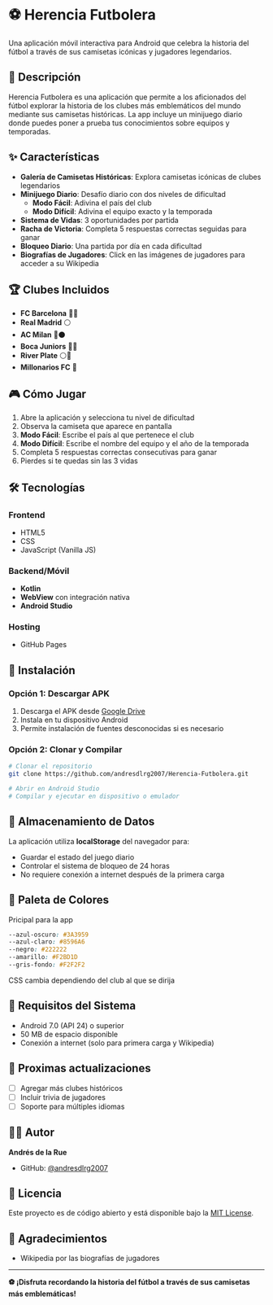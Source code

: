 # ⚽ Herencia Futbolera

Una aplicación móvil interactiva para Android que celebra la historia del fútbol a través de sus camisetas icónicas y jugadores legendarios.

## 📱 Descripción

Herencia Futbolera es una aplicación que permite a los aficionados del fútbol explorar la historia de los clubes más emblemáticos del mundo mediante sus camisetas históricas. La app incluye un minijuego diario donde puedes poner a prueba tus conocimientos sobre equipos y temporadas.

## ✨ Características

- **Galería de Camisetas Históricas**: Explora camisetas icónicas de clubes legendarios
- **Minijuego Diario**: Desafío diario con dos niveles de dificultad
  - **Modo Fácil**: Adivina el país del club
  - **Modo Difícil**: Adivina el equipo exacto y la temporada
- **Sistema de Vidas**: 3 oportunidades por partida
- **Racha de Victoria**: Completa 5 respuestas correctas seguidas para ganar
- **Bloqueo Diario**: Una partida por día en cada dificultad
- **Biografías de Jugadores**: Click en las imágenes de jugadores para acceder a su Wikipedia

## 🏆 Clubes Incluidos

- **FC Barcelona** 🔴🔵
- **Real Madrid** ⚪
- **AC Milan** 🔴⚫
- **Boca Juniors** 💙💛
- **River Plate** ⚪🔴
- **Millonarios FC** 💙

## 🎮 Cómo Jugar

1. Abre la aplicación y selecciona tu nivel de dificultad
2. Observa la camiseta que aparece en pantalla
3. **Modo Fácil**: Escribe el país al que pertenece el club
4. **Modo Difícil**: Escribe el nombre del equipo y el año de la temporada
5. Completa 5 respuestas correctas consecutivas para ganar
6. Pierdes si te quedas sin las 3 vidas

## 🛠️ Tecnologías

### Frontend
- HTML5
- CSS
- JavaScript (Vanilla JS)

### Backend/Móvil
- **Kotlin**
- **WebView** con integración nativa
- **Android Studio**

### Hosting
- GitHub Pages

## 🚀 Instalación

### Opción 1: Descargar APK
1. Descarga el APK desde [Google Drive](https://drive.google.com/file/d/157K7LcZ9-agI1Zl6GdrwQmWcrmm_iP9m/view?usp=sharing)
2. Instala en tu dispositivo Android
3. Permite instalación de fuentes desconocidas si es necesario

### Opción 2: Clonar y Compilar
```bash
# Clonar el repositorio
git clone https://github.com/andresdlrg2007/Herencia-Futbolera.git

# Abrir en Android Studio
# Compilar y ejecutar en dispositivo o emulador
```

## 💾 Almacenamiento de Datos

La aplicación utiliza **localStorage** del navegador para:
- Guardar el estado del juego diario
- Controlar el sistema de bloqueo de 24 horas
- No requiere conexión a internet después de la primera carga

## 🎨 Paleta de Colores
Pricipal para la app
```css
--azul-oscuro: #3A3959
--azul-claro: #8596A6
--negro: #222222
--amarillo: #F2BD1D
--gris-fondo: #F2F2F2
```
CSS cambia dependiendo del club al que se dirija

## 📱 Requisitos del Sistema

- Android 7.0 (API 24) o superior
- 50 MB de espacio disponible
- Conexión a internet (solo para primera carga y Wikipedia)

## 📝 Proximas actualizaciones

- [ ] Agregar más clubes históricos
- [ ] Incluir trivia de jugadores
- [ ] Soporte para múltiples idiomas

## 👨‍💻 Autor

**Andrés de la Rue**
- GitHub: [@andresdlrg2007](https://github.com/andresdlrg2007)

## 📄 Licencia

Este proyecto es de código abierto y está disponible bajo la [MIT License](LICENSE).

## 🙏 Agradecimientos

- Wikipedia por las biografías de jugadores



---

**⚽ ¡Disfruta recordando la historia del fútbol a través de sus camisetas más emblemáticas!**
